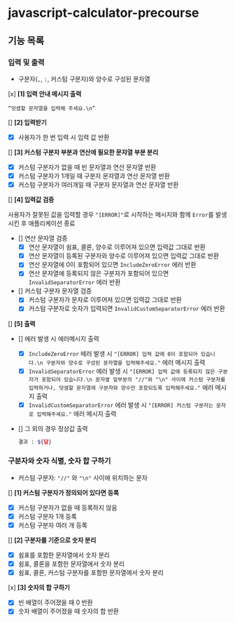 # javascript-calculator-precourse

## 기능 목록

### 입력 및 출력
- 구분자(`,`, `:`, 커스텀 구분자)와 양수로 구성된 문자열

[x] **[1] 입력 안내 메시지 출력**

`“덧셈할 문자열을 입력해 주세요.\n”`

[] **[2] 입력받기**
- [x] 사용자가 한 번 입력 시 입력 값 반환

[] **[3] 커스텀 구분자 부분과 연산에 필요한 문자열 부분 분리**
- [x] 커스텀 구분자가 없을 때 빈 문자열과 연산 문자열 반환
- [x] 커스텀 구분자가 1개일 때 구분자 문자열과 연산 문자열 반환
- [x] 커스텀 구분자가 여러개일 때 구분자 문자열과 연산 문자열 반환

[] **[4] 입력값 검증**

사용자가 잘못된 값을 입력할 경우 `"[ERROR]"`로 시작하는 메시지와 함께 `Error`를 발생시킨 후 애플리케이션 종료

- [] 연산 문자열 검증
    - [x] 연산 문자열이 쉼표, 콜론, 양수로 이루어져 있으면 입력값 그대로 반환
    - [x] 연산 문자열이 등록된 구분자와 양수로 이루어져 있으면 입력값 그대로 반환
    - [x] 연산 문자열에 0이 포함되어 있으면 `IncludeZeroError` 에러 반환
    - [x] 연산 문자열에 등록되지 않은 구분자가 포함되어 있으면 `InvalidSeparatorError` 에러 반환
- [] 커스텀 구분자 문자열 검증
    - [x] 커스텀 구분자가 문자로 이루어져 있으면 입력값 그대로 반환
    - [x] 커스텀 구분자로 숫자가 입력되면 `InvalidCustomSeparatorError` 에러 반환

[] **[5] 출력**
- [] 에러 발생 시 에러메시지 출력
    - [x] `IncludeZeroError` 에러 발생 시 `"[ERROR] 입력 값에 0이 포함되어 있습니다.\n 구분자와 양수로 구성된 문자열을 입력해주세요."` 에러 메시지 출력
    - [x] `InvalidSeparatorError` 에러 발생 시 `"[ERROR] 입력 값에 등록되지 않은 구분자가 포함되어 있습니다.\n 문자옆 앞부분의 "//"와 "\n" 사이에 커스텀 구분자를 입력하거나, 덧셈할 문자열에 구분자와 양수만 포함되도록 입력해주세요."` 에러 메시지 출력
    - [x] `InvalidCustomSeparatorError` 에러 발생 시 `"[ERROR] 커스텀 구분자는 문자로 입력해주세요."` 에러 메시지 출력
- [] 그 외의 경우 정상값 출력

    ```bash
    결과 : ${답}
    ```

### 구분자와 숫자 식별, 숫자 합 구하기

- 커스텀 구분자: `"//"` 와 `"\n"` 사이에 위치하는 문자

[] **[1] 커스텀 구분자가 정의되어 있다면 등록**
- [x] 커스텀 구분자가 없을 때 등록하지 않음
- [x] 커스텀 구분자 1개 등록
- [x] 커스텀 구분자 여러 개 등록

[] **[2] 구분자를 기준으로 숫자 분리**
- [x] 쉼표를 포함한 문자열에서 숫자 분리
- [x] 쉼표, 콜론을 포함한 문자열에서 숫자 분리
- [x] 쉼표, 콜론, 커스텀 구분자를 포함한 문자열에서 숫자 분리

[x] **[3] 숫자의 합 구하기**
- [x] 빈 배열이 주어졌을 때 0 반환
- [x] 숫자 배열이 주어졌을 때 숫자의 합 반환